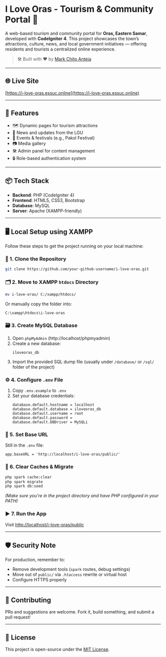 # I Love Oras - Tourism & Community Portal 🌴

A web-based tourism and community portal for **Oras, Eastern Samar**, developed with **CodeIgniter 4**. This project showcases the town’s attractions, culture, news, and local government initiatives — offering residents and tourists a centralized online experience.

> 🛠️ Built with ❤️ by [Mark Chito Anteja](https://github.com/your-github-username)

---

## 🌐 Live Site
[https://i-love-oras.essuc.online](https://i-love-oras.essuc.online)

---

## 🚀 Features
- 🗺️ Dynamic pages for tourism attractions
- 📰 News and updates from the LGU
- 📅 Events & festivals (e.g., Pakol Festival)
- 📷 Media gallery
- 🛠️ Admin panel for content management
- 🔒 Role-based authentication system

---

## 📦 Tech Stack
- **Backend**: PHP (CodeIgniter 4)
- **Frontend**: HTML5, CSS3, Bootstrap
- **Database**: MySQL
- **Server**: Apache (XAMPP-friendly)

---

## 🖥️ Local Setup using XAMPP

Follow these steps to get the project running on your local machine:

### 📁 1. Clone the Repository
```bash
git clone https://github.com/your-github-username/i-love-oras.git
```

### 🗂️ 2. Move to XAMPP `htdocs` Directory
```bash
mv i-love-oras/ C:/xampp/htdocs/
```

Or manually copy the folder into:
```
C:\xampp\htdocs\i-love-oras
```

### 🗃️ 3. Create MySQL Database
1. Open `phpMyAdmin` (http://localhost/phpmyadmin)
2. Create a new database:
   ```
   iloveoras_db
   ```
3. Import the provided SQL dump file (usually under `/database/` or `/sql/` folder of the project)

### ⚙️ 4. Configure `.env` File
1. Copy `.env.example` to `.env`
2. Set your database credentials:
   ```env
   database.default.hostname = localhost
   database.default.database = iloveoras_db
   database.default.username = root
   database.default.password =
   database.default.DBDriver = MySQLi
   ```

### 📌 5. Set Base URL
Still in the `.env` file:
```env
app.baseURL = 'http://localhost/i-love-oras/public/'
```

### 🧼 6. Clear Caches & Migrate
```bash
php spark cache:clear
php spark migrate
php spark db:seed
```

*(Make sure you're in the project directory and have PHP configured in your PATH)*

### ▶️ 7. Run the App
Visit [http://localhost/i-love-oras/public](http://localhost/i-love-oras/public)

---

## 🛡️ Security Note
For production, remember to:
- Remove development tools (`spark` routes, debug settings)
- Move out of `public/` via `.htaccess` rewrite or virtual host
- Configure HTTPS properly

---

## 🤝 Contributing
PRs and suggestions are welcome. Fork it, build something, and submit a pull request!

---

## 📄 License
This project is open-source under the [MIT License](LICENSE).
